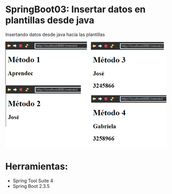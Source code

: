 # SpringBoot03: Insertar datos en plantillas desde java
Insertando datos desde java hacia las plantillas

![](https://raw.githubusercontent.com/ctec105/SpringBoot03/master/image.png)

# Herramientas:
- Spring Tool Suite 4
- Spring Boot 2.3.5

